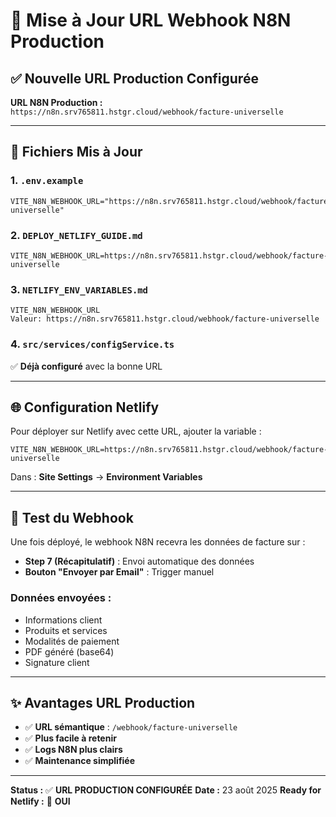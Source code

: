 # 🔗 Mise à Jour URL Webhook N8N Production

## ✅ Nouvelle URL Production Configurée

**URL N8N Production :** `https://n8n.srv765811.hstgr.cloud/webhook/facture-universelle`

---

## 📝 Fichiers Mis à Jour

### 1. `.env.example`
```env
VITE_N8N_WEBHOOK_URL="https://n8n.srv765811.hstgr.cloud/webhook/facture-universelle"
```

### 2. `DEPLOY_NETLIFY_GUIDE.md`
```env
VITE_N8N_WEBHOOK_URL=https://n8n.srv765811.hstgr.cloud/webhook/facture-universelle
```

### 3. `NETLIFY_ENV_VARIABLES.md`
```
VITE_N8N_WEBHOOK_URL
Valeur: https://n8n.srv765811.hstgr.cloud/webhook/facture-universelle
```

### 4. `src/services/configService.ts`
✅ **Déjà configuré** avec la bonne URL

---

## 🌐 Configuration Netlify

Pour déployer sur Netlify avec cette URL, ajouter la variable :

```
VITE_N8N_WEBHOOK_URL=https://n8n.srv765811.hstgr.cloud/webhook/facture-universelle
```

Dans : **Site Settings** → **Environment Variables**

---

## 🧪 Test du Webhook

Une fois déployé, le webhook N8N recevra les données de facture sur :
- **Step 7 (Récapitulatif)** : Envoi automatique des données
- **Bouton "Envoyer par Email"** : Trigger manuel

### Données envoyées :
- Informations client
- Produits et services
- Modalités de paiement
- PDF généré (base64)
- Signature client

---

## ✨ Avantages URL Production

- ✅ **URL sémantique** : `/webhook/facture-universelle`
- ✅ **Plus facile à retenir**
- ✅ **Logs N8N plus clairs**
- ✅ **Maintenance simplifiée**

---

**Status :** ✅ **URL PRODUCTION CONFIGURÉE**
**Date :** 23 août 2025
**Ready for Netlify :** 🚀 **OUI**

